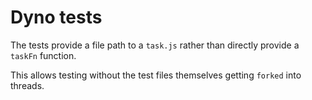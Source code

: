 # Dyno tests

The tests provide a file path to a `task.js` rather than directly provide a 
`taskFn` function.

This allows testing without the test files themselves getting `forked` 
into threads.
